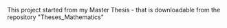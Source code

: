 This project started from my Master Thesis - that is downloadable from the repository "Theses_Mathematics"
